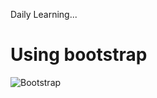 
Daily Learning...

# Using bootstrap

![Bootstrap](https://user-images.githubusercontent.com/95108889/159361519-1565bae3-dd30-4142-bb81-0eb1e77524fa.png)
